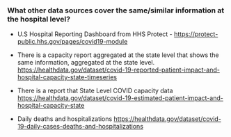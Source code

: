 ### What other data sources cover the same/similar information at the hospital level?





* U.S Hospital Reporting Dashboard from HHS Protect - https://protect-public.hhs.gov/pages/covid19-module 

* There is a capacity report aggregated at the state level that shows the same information, aggregated at the state level. https://healthdata.gov/dataset/covid-19-reported-patient-impact-and-hospital-capacity-state-timeseries 

* There is a report that State Level COVID capacity data https://healthdata.gov/dataset/covid-19-estimated-patient-impact-and-hospital-capacity-state 

* Daily deaths and hospitalizations https://healthdata.gov/dataset/covid-19-daily-cases-deaths-and-hospitalizations 
